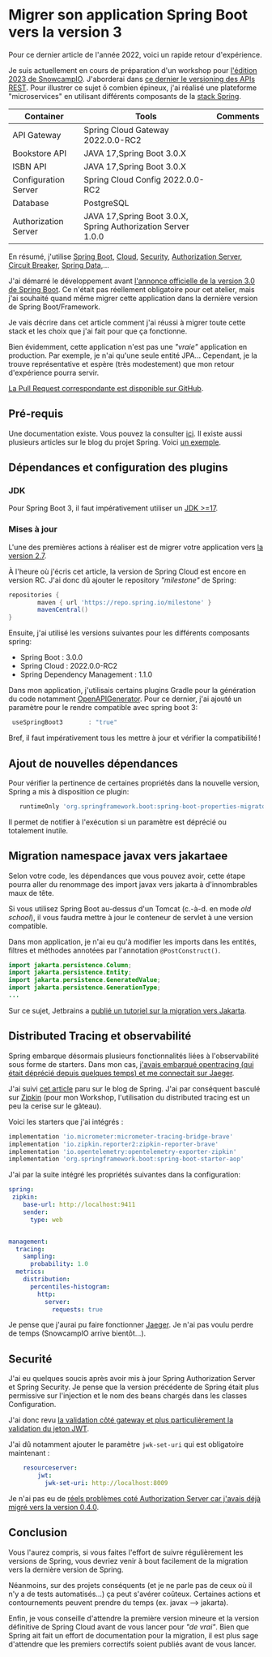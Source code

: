 # Migrer son application Spring Boot vers la version 3

Pour ce dernier article de l'année 2022, voici un rapide retour d'expérience.

Je suis actuellement en cours de préparation d'un workshop pour [l'édition 2023 de SnowcampIO](https://snowcamp.io/fr/).
J'aborderai dans [ce dernier le versioning des APIs REST](https://sessionize.com/s/alexandre-touret/rest-apis-versioning-hands-on/60048).
Pour illustrer ce sujet ô combien épineux, j'ai réalisé une plateforme "microservices" en utilisant différents composants de la [stack Spring](https://spring.io/).


| Container | Tools                                                        | Comments |
|---|--------------------------------------------------------------|---|
| API Gateway | Spring Cloud Gateway 2022.0.0-RC2                                |  |
| Bookstore API | JAVA 17,Spring Boot 3.0.X                                    |  |
| ISBN API | JAVA 17,Spring Boot 3.0.X                                    |  |
| Configuration Server | Spring Cloud Config 2022.0.0-RC2                                |  |
| Database | PostgreSQL                                                   |  |
| Authorization Server | JAVA 17,Spring Boot 3.0.X, Spring Authorization Server 1.0.0 |  |


En résumé, j'utilise [Spring Boot](https://spring.io/projects/spring-boot), [Cloud](https://spring.io/cloud), [Security](https://spring.io/projects/spring-security), [Authorization Server](https://spring.io/projects/spring-authorization-server), [Circuit Breaker](https://spring.io/projects/spring-cloud-circuitbreaker), [Spring Data](https://spring.io/projects/spring-data),...

J'ai démarré le développement avant [l'annonce officielle de la version 3.0 de Spring Boot](https://spring.io/blog/2022/11/24/spring-boot-3-0-goes-ga).
Ce n'était pas réellement obligatoire pour cet atelier, mais j'ai souhaité quand même migrer cette application dans la dernière version de Spring Boot/Framework.

Je vais décrire dans cet article comment j'ai réussi à migrer toute cette stack et les choix que j'ai fait pour que ça fonctionne.

Bien évidemment, cette application n'est pas une _"vraie"_ application en production.
Par exemple, je n'ai qu'une seule entité JPA...
Cependant, je la trouve représentative et espère (très modestement) que mon retour d'expérience pourra servir.

[La Pull Request correspondante est disponible sur GitHub](https://github.com/alexandre-touret/rest-apis-versioning-workshop/pull/11/files).

## Pré-requis

Une documentation existe.
Vous pouvez la consulter [ici](https://github.com/spring-projects/spring-boot/wiki/Spring-Boot-3.0-Migration-Guide).
Il existe aussi plusieurs articles sur le blog du projet Spring. Voici [un exemple](https://spring.io/blog/2022/05/24/preparing-for-spring-boot-3-0).

## Dépendances et configuration des plugins

### JDK

Pour Spring Boot 3, il faut impérativement utiliser un [JDK >=17](https://openjdk.org/projects/jdk/17/).

### Mises à jour

L'une des premières actions à réaliser est de migrer votre application vers [la version 2.7](https://spring.io/blog/2022/06/23/spring-boot-2-7-1-available-now).

À l'heure où j'écris cet article, la version de Spring Cloud est encore en version RC. 
J'ai donc dû ajouter le repository _"milestone"_ de Spring:

```groovy
repositories {
        maven { url 'https://repo.spring.io/milestone' }
        mavenCentral()
}
```

Ensuite, j'ai utilisé les versions suivantes pour les différents composants spring:

* Spring Boot : 3.0.0
* Spring Cloud : 2022.0.0-RC2
* Spring Dependency Management : 1.1.0

Dans mon application, j'utilisais certains plugins Gradle pour la génération du code notamment [OpenAPIGenerator](https://openapi-generator.tech/docs/generators/spring/). Pour ce dernier, j'ai ajouté un paramètre pour le rendre compatible avec spring boot 3:

```groovy
 useSpringBoot3       : "true"
```

Bref, il faut impérativement tous les mettre à jour et vérifier la compatibilité !

## Ajout de nouvelles dépendances

Pour vérifier la pertinence de certaines propriétés dans la nouvelle version, Spring a mis à disposition ce plugin:

```groovy
   runtimeOnly 'org.springframework.boot:spring-boot-properties-migrator'
```

Il permet de notifier à l'exécution si un paramètre est déprécié ou totalement inutile.  

## Migration namespace javax vers jakartaee

Selon votre code, les dépendances que vous pouvez avoir, cette étape pourra aller du renommage des import javax vers jakarta à d'innombrables maux de tête.

Si vous utilisez Spring Boot au-dessus d'un Tomcat (c.-à-d. en mode _old school_), il  vous faudra mettre à jour le conteneur de servlet à une version compatible.

Dans mon application, je n'ai eu qu'à modifier les imports dans les entités,  filtres et méthodes annotées par l'annotation ``@PostConstruct()``.

```java
import jakarta.persistence.Column;
import jakarta.persistence.Entity;
import jakarta.persistence.GeneratedValue;
import jakarta.persistence.GenerationType;
...
```

Sur ce sujet, Jetbrains a [publié un tutoriel sur la migration vers Jakarta](https://www.jetbrains.com/idea/guide/tutorials/migrating-javax-jakarta/).

## Distributed Tracing et observabilité

Spring embarque désormais plusieurs fonctionnalités liées à l'observabilité sous forme de starters. 
Dans mon cas, [j'avais embarqué opentracing (qui était déprécié depuis quelques temps) et me connectait sur Jaeger](https://blog.worldline.tech/2021/09/22/enabling_distributed_tracing_in_spring_apps.html).

J'ai suivi [cet article](https://spring.io/blog/2022/10/12/observability-with-spring-boot-3) paru sur le blog de Spring.
J'ai par conséquent basculé sur [Zipkin](https://zipkin.io/) (pour mon Workshop, l'utilisation du distributed tracing est un peu la cerise sur le gâteau).

Voici les starters que j'ai intégrés :

```groovy
implementation 'io.micrometer:micrometer-tracing-bridge-brave'
implementation 'io.zipkin.reporter2:zipkin-reporter-brave'
implementation 'io.opentelemetry:opentelemetry-exporter-zipkin'
implementation 'org.springframework.boot:spring-boot-starter-aop'
```

J'ai par la suite intégré les propriétés suivantes dans la configuration:

```yaml
spring:
 zipkin:
    base-url: http://localhost:9411
    sender:
      type: web


management:
  tracing:
    sampling:
      probability: 1.0
  metrics:
    distribution:
      percentiles-histogram:
        http:
          server:
            requests: true
```
 
Je pense que j'aurai pu faire fonctionner [Jaeger](https://www.jaegertracing.io/). 
Je n'ai pas voulu perdre de temps (SnowcampIO arrive bientôt...).

## Securité
J'ai eu quelques soucis après avoir mis à jour Spring Authorization Server et Spring Security.
Je pense que la version précédente de Spring était plus permissive sur l'injection et le nom des beans chargés dans les classes Configuration.

J'ai donc revu [la validation côté gateway et plus particulièrement la validation du jeton JWT](https://github.com/alexandre-touret/rest-apis-versioning-solution/pull/3/files#diff-8e3d0d23edcf12597216d4469b5a3576c0b4d3d24a4cee740cb2ae67481fe006).

J'ai dû notamment ajouter le paramètre ``jwk-set-uri`` qui est obligatoire maintenant :

```yaml
    resourceserver:
        jwt:
          jwk-set-uri: http://localhost:8009
```

Je n'ai pas eu de [réels problèmes coté Authorization Server car j'avais déjà migré vers la version 0.4.0](https://github.com/spring-projects/spring-authorization-server/).

## Conclusion

Vous l'aurez compris, si vous faites l'effort de suivre régulièrement les versions de Spring, vous devriez venir à bout facilement de la migration vers la dernière version de Spring.

Néanmoins, sur des projets conséquents (et je ne parle pas de ceux où il n'y a de tests automatisés...) ça peut s'avérer coûteux.
Certaines actions et contournements peuvent prendre du temps (ex. javax --> jakarta).

Enfin, je vous conseille d'attendre la première version mineure et la version définitive de Spring Cloud avant de vous lancer pour _"de vrai"_. 
Bien que Spring ait fait un effort de documentation pour la migration, il est plus sage d'attendre que les premiers correctifs soient publiés avant de vous lancer.

